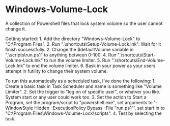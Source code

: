 # Windows-Volume-Lock
A collection of Powershell files that lock system volume so the user cannot change it.

Getting started:
	1. Add the directory "Windows-Volume-Lock" to "C:\Program Files".
	2. Run ".\shortcuts\Setup-Volume-Lock.lnk". Wait for it finish successfully.
	2. Change the $defaultVolume variable in ".\scripts\run.ps1" to anything between 0-100.
	4. Run ".\shortcuts\Start-Volume-Lock.lnk" to run the volume limiter.
	5. Run ".\shortcuts\End-Volume-Lock.lnk" to end the volume limiter.
	6. Bask in your power as your users attempt in futility to change their system volume.

To run this automatically as a scheduled task, I've done the following:
	1. Create a basic task in Task Scheduler and name is something like "Volume Limiter".
	2. Set the trigger to "log on of specific user", or whatver you like. System start or any user could work too.
	3. Set the action to Start a Program, set the program/script to "powershell.exe", set arguments to '-WindowStyle Hidden -ExecutionPolicy Bypass -File "run.ps1"',
		set start in to "C:\Program Files\Windows-Volume-Lock\scripts\".
	4. Test by selecting the task.

